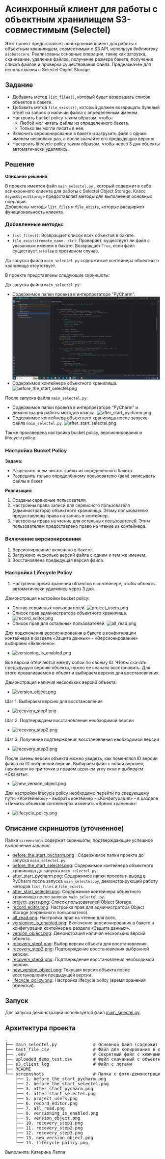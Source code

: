 # Асинхронный клиент для работы с объектным хранилищем S3-совместимым (Selectel)

Этот проект предоставляет асинхронный клиент для работы с объектным хранилищем, совместимым с S3 API, используя библиотеку `aiobotocore`. Реализованы основные операции, такие как загрузка, скачивание, удаление файлов, получение размера бакета, получение списка файлов и проверка существования файла.  Предназначен для использования с Selectel Object Storage.

## Задание

*   Добавить метод `list_files()`, который будет возвращать список объектов в бакете.
*   Добавить метод `file_exists()`, который должен возвращать булевый ответ на запрос о наличии файла с определенным именем.
*   Настроить bucket policy таким образом, чтобы:
    *   Любой мог читать файлы из определенного бакета.
    *   Только вы могли писать в нее.
*   Включить версионирование в бакете и загрузить файл с одним именем несколько раз, а после скачайте его предыдущую версию.
*   Настроить lifecycle policy таким образом, чтобы через 3 дня объекты автоматически удалялись.

## Решение

**Описание решения:**

В проекте имеется файл `main_selectel.py` , который содержит в себе асинхронного клиента для работы с Selectel Object Storage. 
Класс `AsyncObjectStorage` предоставляет методы для выполнения основных операций.  
Добавлены методы `list_files` и `file_exists`, которые расширяют функциональность клиента. 

### Добавленные методы:

*   `list_files()`: Возвращает список всех объектов в бакете.
*   `file_exists(remote_name: str)`:  Проверяет, существует ли файл с указанным именем в бакете.  Возвращает `True`, если файл существует, и `False` в противном случае.


До запуска файла `main_selectel.py` содержимое контейнера объектного хранилища отсутствует.

В проекте представлены следующие скриншоты:

До запуска файла `main_selectel.py`:

*   Cодержимое папки проекта в интерпретаторе “PyCharm”.
![before_the_start_pycharm.png](screenshots/1-before_the_start_pycharm.png)
*   Cодержимое контейнера объектного хранилища.
![before_the_start_selectel.png](object_storages_S3/screenshots/2-before_the_start_selectel.png) 

После запуска файла `main_selectel.py`:

*   Cодержимое папки проекта в интерпретаторе “PyCharm” и демонстрация работы методов класса.
![after_start_pycharm.png](object_storages_S3/screenshots/3-after_start_pycharm.png) 
*  Cодержимое контейнера объектного хранилища после запуска файла `main_selectel.py`. 
![after_start_selectel.png](object_storages_S3/screenshots/4-after_start_selectel.png)


Также произведена настройка bucket policy, версионирования и lifecycle policy.

### Настройка Bucket Policy

**Задача:**
*  Разрешить всем читать файлы из определённого бакета.
*  Разрешить только определённому пользователю (вам) записывать файлы в бакет.

**Реализация:**

1.  Созданы сервисные пользователи.
2.  Настроены права записи для сервисного пользователя (администратора) объектного хранилища.  Этому пользователю предоставлены права на запись в контейнер.
3.  Настроены права на чтение для остальных пользователей.  Этим пользователям предоставлено право на чтение из контейнера.

### Включение версионирования

1.  Версионирование включено в бакете.
2.  Загружено несколько версий файла с одним и тем же именем.
3.  Восстановлена предыдущая версия файла.

### Настройка Lifecycle Policy

1.  Настроено время хранения объектов в контейнере, чтобы объекты автоматически удалялись через 3 дня.

Демонстрация настройки bucket policy:

*   Cостав сервисных пользователей.
![project_users.png](object_storages_S3/screenshots/5-project_users.png)
*   Cписок прав администратора объектного хранилища.
![record_editor.png](object_storages_S3/screenshots/6-record_editor.png)
*   Cписок прав для остальных пользователей.
![all_read.png](object_storages_S3/screenshots/7-all_read.png)

Для подключения версионирования в бакете в конфигурации контейнера в разделе «Защита данных» - «Версионирование» выбираем «Включено»:
*   ![versioning_is_enabled.png](object_storages_S3/screenshots/8-versioning_is_enabled.png)

Все версии отличаются между собой по своему ID. Чтобы скачать предыдущую версию объекта, нужно ее сначала восстановить. 
Для этого проваливаемся в объект и выбираем версию для восстановления.

Демонстрация наличия нескольких версий объекта:
*   ![version_object.png](object_storages_S3/screenshots/9-version_object.png)

Шаг 1. Выбираем версию для восстановления
*   ![recovery_step1.png](object_storages_S3/screenshots/10-recovery_step1.png)

Шаг 2. Подтверждаем восстановление необходимой версии
*   ![recovery_step2.png](object_storages_S3/screenshots/11-recovery_step2.png])

Шаг 3. Получение подтверждения восстановления необходимой версии
*   ![recovery_step3.png](object_storages_S3/screenshots/12-recovery_step3.png)


После смены версии объекта можно увидеть, как поменялся ID версии файла на ID выбранной версии.
Выбираем файл с новой версией, нажимаем на три точки в правом верхнем углу окна и выбираем «Скачать»:
*   ![new_version_object.png](object_storages_S3/screenshots/13-new_version_object.png)

Для настройки lifecycle policy необходимо перейти по следующему пути:
«Контейнеры» - выбрать контейнер - «Конфигурация» - в разделе «Лимиты объектов контейнера» изменить «Время хранения»:
*   ![lifecycle_policy.png](object_storages_S3/screenshots/14-lifecycle_policy.png`)


## Описание скриншотов (уточненное)

Папка `screenshots` содержит скриншоты, подтверждающие успешное выполнение задания:

*   [before_the_start_pycharm.png](object_storages_S3/screenshots/1-before_the_start_pycharm.png) : Содержимое папки проекта до запуска `main_selectel.py`.
*   [before_the_start_selectel.png](object_storages_S3/screenshots/2-before_the_start_selectel.png): Содержимое контейнера объектного хранилища до запуска `main_selectel.py`.
*   [after_start_pycharm.png](object_storages_S3/screenshots/3-after_start_pycharm.png):  Содержимое папки проекта и вывод в PyCharm после запуска `main_selectel.py`, демонстрирующий работу методов `list_files` и `file_exists`.
*   [after_start_selectel.png](screenshots/4-after_start_selectel.png):  Содержимое контейнера объектного хранилища после запуска `main_selectel.py`.
*   [project_users.png](object_storages_S3/screenshots/5-project_users.png): Список пользователей Object Storage.
*   [record_editor.png](object_storages_S3/screenshots/6-record_editor.png):  Настройка прав для администратора Object Storage (сервисного пользователя).
*   [all_read.png](object_storages_S3/screenshots/7-all_read.png): Настройка прав на чтение для всех.
*   [versioning_is_enabled.png](object_storages_S3/screenshots/8-versioning_is_enabled.png): Включение версионирования в бакете в конфигурации контейнера в разделе «Защита данных».
*   [version_object.png](object_storages_S3/screenshots/9-version_object.png):  Демонстрация наличия нескольких версий объекта.
*   [recovery_step1.png](object_storages_S3/screenshots/10-recovery_step1.png): Выбор версии объекта для восстановления.
*   [recovery_step2.png](object_storages_S3/screenshots/11-recovery_step2.png): Подтверждение восстановления выбранной версии.
*   [recovery_step3.png](object_storages_S3/screenshots/12-recovery_step3.png): Подтверждение восстановления необходимой версии.
*   [new_version_object.png](object_storages_S3/screenshots/13-new_version_object.png):  Текущая версия объекта после восстановления предыдущей версии.
*   [lifecycle_policy.png](object_storages_S3/screenshots/14-lifecycle_policy.png): Настройка lifecycle policy (время хранения объектов).

## Запуск

Для запуска демонстрации используется файл [main_selectel.py](object_storages_S3/main_selectel.py).


## Архитектура проекта

<pre>
.
├── main_selectel.py              # Основной файл (содержит класс и функцию demo)
├── test_file.csv                 # Файл для копирования в объектное хранилище
├── .env                          # Секретный файл с ключами от объектного хранилища
├── uploaded_demo_test.csv        # Файл скачанный с объектного хранилища
├── s3_client.log                 # Файл с логами
├── README                       
└── screenshots                   # Папка с фото-демонстрацией экрана
    ├── 1. before_the_start_pycharm.png
    ├── 2. before_the_start_selectel.png
    ├── 3. after_start_pycharm.png
    ├── 4. after_start_selectel.png
    ├── 5. project_users.png
    ├── 6. record_editor.png
    ├── 7. all_read.png
    ├── 8. versioning_is_enabled.png
    ├── 9. version_object.png
    ├── 10. recovery_step1.png
    ├── 11. recovery_step2.png
    ├── 12. recovery_step3.png
    ├── 13. new_version_object.png
    └── 14. lifecycle_policy.png
</pre>


Выполнила:
Катерина Лаппа
